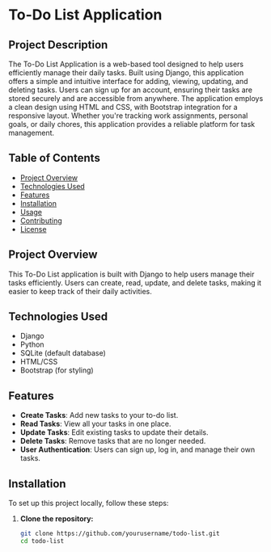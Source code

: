 # To-Do List Application

## Project Description
The To-Do List Application is a web-based tool designed to help users efficiently manage their daily tasks. Built using Django, this application offers a simple and intuitive interface for adding, viewing, updating, and deleting tasks. Users can sign up for an account, ensuring their tasks are stored securely and are accessible from anywhere. The application employs a clean design using HTML and CSS, with Bootstrap integration for a responsive layout. Whether you're tracking work assignments, personal goals, or daily chores, this application provides a reliable platform for task management.

## Table of Contents
- [Project Overview](#project-overview)
- [Technologies Used](#technologies-used)
- [Features](#features)
- [Installation](#installation)
- [Usage](#usage)
- [Contributing](#contributing)
- [License](#license)

## Project Overview
This To-Do List application is built with Django to help users manage their tasks efficiently. Users can create, read, update, and delete tasks, making it easier to keep track of their daily activities.

## Technologies Used
- Django
- Python
- SQLite (default database)
- HTML/CSS
- Bootstrap (for styling)

## Features
- **Create Tasks**: Add new tasks to your to-do list.
- **Read Tasks**: View all your tasks in one place.
- **Update Tasks**: Edit existing tasks to update their details.
- **Delete Tasks**: Remove tasks that are no longer needed.
- **User Authentication**: Users can sign up, log in, and manage their own tasks.

## Installation
To set up this project locally, follow these steps:

1. **Clone the repository:**
   ```bash
   git clone https://github.com/yourusername/todo-list.git
   cd todo-list
